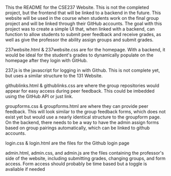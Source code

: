 This the README for the CSE237 Website. This is not the completed project, but the frontend that will be linked to a backend in the future. This website will be used in the course when students work on the final group project and will be linked through their GitHub accounts. The goal with this project was to create a simple UI that, when linked with a backend, can function to allow students to submit peer feedback and receive grades, as well as give the professor the ability assign groups and submit grades. 

237website.html & 237website.css are for the homepage. With a backend, it would be ideal for the student's grades to dynamically populate on the homepage after they login with GitHub.

237.js is the javascript for logging in with Github. This is not complete yet, but uses a similar structure to the 131 Website.

githublinks.html & githublinks.css are where the group repositories would appear for easy access during peer feedback. This could be imbedded using the GitHub API or just link.

groupforms.css & groupforms.html are where they can provide peer feedback. This will look similar to the group feedback forms, which does not exist yet but would use a nearly identical structure to the groupform page. On the backend, there needs to be a way to have the admin assign forms based on group pairings automatically, which can be linked to github accounts. 

login.css & login.html are the files for the Github login page 

admin.html, admin.css, and admin.js are the files containing the professor's side of the website, including submitting grades, changing groups, and form access. Form access should probably be time based but a toggle is avaliable if needed 


